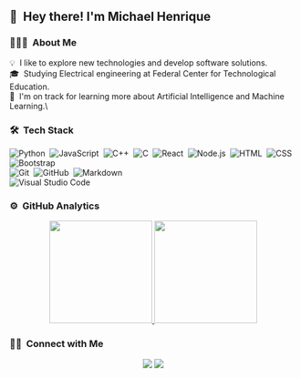 <!--
**bohruz/bohruz** is a ✨ _special_ ✨ repository because its `README.md` (this file) appears on your GitHub profile.

Here are some ideas to get you started:

- 🔭 I’m currently working on ...
- 🌱 I’m currently learning ...
- 👯 I’m looking to collaborate on ...
- 🤔 I’m looking for help with ...
- 💬 Ask me about ...
- 📫 How to reach me: ...
- 😄 Pronouns: ...
- ⚡ Fun fact: ...
-->

## 👋 &nbsp;Hey there! I'm Michael Henrique

### 👨🏻‍💻 &nbsp;About Me

💡 &nbsp;I like to explore new technologies and develop software solutions.\
🎓 &nbsp;Studying Electrical engineering at Federal Center for Technological Education.\
🌱 &nbsp;I'm on track for learning more about Artificial Intelligence and Machine Learning.\

### 🛠 &nbsp;Tech Stack

![Python](https://img.shields.io/badge/-Python-333333?style=flat&logo=python)&nbsp;
![JavaScript](https://img.shields.io/badge/-JavaScript-333333?style=flat&logo=javascript)&nbsp;
![C++](https://img.shields.io/badge/-C++-333333?style=flat&logo=C%2B%2B&logoColor=00599C)&nbsp;
![C](https://img.shields.io/badge/-C-333333?style=flat&logo=C&logoColor=A8B9CC)&nbsp;
![React](https://img.shields.io/badge/-React-333333?style=flat&logo=react)&nbsp;
![Node.js](https://img.shields.io/badge/-Node.js-333333?style=flat&logo=node.js)&nbsp;
![HTML](https://img.shields.io/badge/-HTML-333333?style=flat&logo=HTML5)&nbsp;
![CSS](https://img.shields.io/badge/-CSS-333333?style=flat&logo=CSS3&logoColor=1572B6)&nbsp;
![Bootstrap](https://img.shields.io/badge/-Bootstrap-333333?style=flat&logo=bootstrap&logoColor=563D7C)\
![Git](https://img.shields.io/badge/-Git-333333?style=flat&logo=git)&nbsp;
![GitHub](https://img.shields.io/badge/-GitHub-333333?style=flat&logo=github)&nbsp;
![Markdown](https://img.shields.io/badge/-Markdown-333333?style=flat&logo=markdown)\
![Visual Studio Code](https://img.shields.io/badge/-Visual%20Studio%20Code-333333?style=flat&logo=visual-studio-code&logoColor=007ACC)&nbsp;

### ⚙️ &nbsp;GitHub Analytics

<p align="center">
<a href="https://github.com/bohruz">
  <img height="180em" src="https://github-readme-stats-eight-theta.vercel.app/api?username=bohruz&show_icons=true&include_all_commits=true&count_private=true "/>
  <img height="180em" src="https://github-readme-stats-eight-theta.vercel.app/api/top-langs/?username=bohruz&layout=compact&langs_count=8&hide=java,r "/>
</a>
</p>

### 🤝🏻 &nbsp;Connect with Me

<p align="center">
<a href="https://www.linkedin.com/in/michaelhenrique/"><img src="https://img.shields.io/badge/-Michael%20Henrique-0077B5?style=flat-square&logo=Linkedin&logoColor=white"/></a>
<a href="mailto:oliveirasantos.mh@gmail.com"><img src="https://img.shields.io/badge/-oliveirasantos.mh@gmail.com-D14836?style=flat-square&logo=Gmail&logoColor=white"/></a>
</p>
